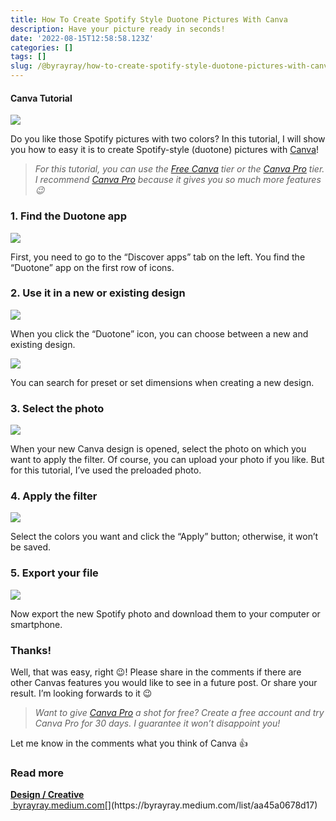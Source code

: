 ```yaml
---
title: How To Create Spotify Style Duotone Pictures With Canva
description: Have your picture ready in seconds!
date: '2022-08-15T12:58:58.123Z'
categories: []
tags: []
slug: /@byrayray/how-to-create-spotify-style-duotone-pictures-with-canva-a444b014341f
---
```


#### Canva Tutorial

![](/images/1__1tgWdbUFpFibY6AzTTGztA.png)

Do you like those Spotify pictures with two colors? In this tutorial, I will show you how to easy it is to create Spotify-style (duotone) pictures with [Canva](https://partner.canva.com/c/2339544/811170/10068)!

> _For this tutorial, you can use the_ [_Free Canva_](https://partner.canva.com/c/2339544/811170/10068) _tier or the_ [_Canva Pro_](https://partner.canva.com/c/2339544/811170/10068) _tier. I recommend_ [_Canva Pro_](https://partner.canva.com/c/2339544/811170/10068) _because it gives you so much more features 😉_

### 1\. Find the Duotone app

![](/images/1__B8TU0bZ__yjoXarmno75ymw.png)

First, you need to go to the “Discover apps” tab on the left. You find the “Duotone” app on the first row of icons.

### 2\. Use it in a new or existing design

![](/images/1__HMnOLmc__ViO__btP0fSbEmw.png)

When you click the “Duotone” icon, you can choose between a new and existing design.

![](/images/1__upLv__qDOacvpEwhiyRB5wA.png)

You can search for preset or set dimensions when creating a new design.

### 3\. Select the photo

![](/images/1__Nqn2bekAPDWb1MrAbyya6Q.png)

When your new Canva design is opened, select the photo on which you want to apply the filter. Of course, you can upload your photo if you like. But for this tutorial, I’ve used the preloaded photo.

### 4\. Apply the filter

![](/images/1__r6pYu2AdH3Uh5gGmrOSicA.png)

Select the colors you want and click the “Apply” button; otherwise, it won’t be saved.

### 5\. Export your file

![](/images/1__oJ7jlQvaJFUAm8fvt8HLIg.png)

Now export the new Spotify photo and download them to your computer or smartphone.

### Thanks!

Well, that was easy, right 😉! Please share in the comments if there are other Canvas features you would like to see in a future post. Or share your result. I’m looking forwards to it 😉

> _Want to give_ [_Canva Pro_](https://partner.canva.com/c/2339544/811170/10068) _a shot for free? Create a free account and try Canva Pro for 30 days. I guarantee it won’t disappoint you!_

Let me know in the comments what you think of Canva 👍



### Read more

[**Design / Creative**  
 byrayray.medium.com](https://byrayray.medium.com/list/aa45a0678d17 "https://byrayray.medium.com/list/aa45a0678d17")[](https://byrayray.medium.com/list/aa45a0678d17)
